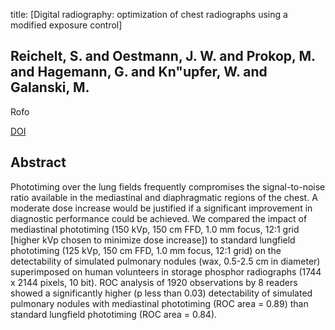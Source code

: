 title: [Digital radiography: optimization of chest radiographs using a modified exposure control]

## Reichelt, S. and Oestmann, J. W. and Prokop, M. and Hagemann, G. and Kn"upfer, W. and Galanski, M.
Rofo

<a href="https://doi.org/10.1055/s-2008-1033104">DOI</a>

## Abstract
Phototiming over the lung fields frequently compromises the signal-to-noise ratio available in the mediastinal and diaphragmatic regions of the chest. A moderate dose increase would be justified if a significant improvement in diagnostic performance could be achieved. We compared the impact of mediastinal phototiming (150 kVp, 150 cm FFD, 1.0 mm focus, 12:1 grid [higher kVp chosen to minimize dose increase]) to standard lungfield phototiming (125 kVp, 150 cm FFD, 1.0 mm focus, 12:1 grid) on the detectability of simulated pulmonary nodules (wax, 0.5-2.5 cm in diameter) superimposed on human volunteers in storage phosphor radiographs (1744 x 2144 pixels, 10 bit). ROC analysis of 1920 observations by 8 readers showed a significantly higher (p less than 0.03) detectability of simulated pulmonary nodules with mediastinal phototiming (ROC area = 0.89) than standard lungfield phototiming (ROC area = 0.84).

